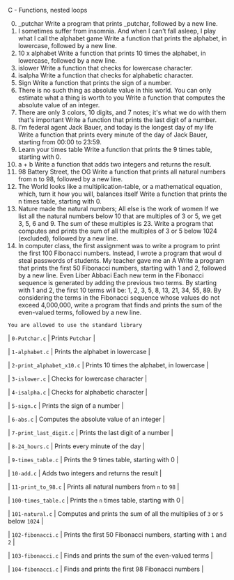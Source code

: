 C - Functions, nested loops

0. _putchar
 Write a program that prints _putchar, followed by a new line.
 1. I sometimes suffer from insomnia. And when I can't fall asleep, I play what I call the alphabet game
 Write a function that prints the alphabet, in lowercase, followed by a new line.
 2. 10 x alphabet
  Write a function that prints 10 times the alphabet, in lowercase, followed by a new line.
 3. islower
 Write a function that checks for lowercase character.
 4. isalpha
 Write a function that checks for alphabetic character.
 5. Sign
  Write a function that prints the sign of a number.
 6. There is no such thing as absolute value in this world. You can only estimate what a thing is worth to you
  Write a function that computes the absolute value of an integer.
 7. There are only 3 colors, 10 digits, and 7 notes; it's what we do with them that's important
 Write a function that prints the last digit of a number.
 8. I'm federal agent Jack Bauer, and today is the longest day of my life
 Write a function that prints every minute of the day of Jack Bauer, starting from 00:00 to 23:59.
 9. Learn your times table
 Write a function that prints the 9 times table, starting with 0.
 10. a + b
 Write a function that adds two integers and returns the result.
 11. 98 Battery Street, the OG
 Write a function that prints all natural numbers from n to 98, followed by a new line.
 12. The World looks like a multiplication-table, or a mathematical equation, which, turn it how you will, balances itself
 Write a function that prints the n times table, starting with 0.
 13. Nature made the natural numbers; All else is the work of women
 If we list all the natural numbers below 10 that are multiples of 3 or 5, we get 3, 5, 6 and 9. The sum of these multiples is 23.
 Write a program     that computes and prints the sum of all the multiples of 3 or 5 below 1024 (excluded), followed by a new line.
 14. In computer class, the first assignment was to write a program to print the first 100 Fibonacci numbers.
 Instead, I wrote a program that woul    d steal passwords of students. My teacher gave me an A
 Write a program that prints the first 50 Fibonacci numbers, starting with 1 and 2, followed by a new line.
 Even Liber Abbaci 
Each new term in the Fibonacci sequence is generated by adding the previous two terms. By starting with 1 and 2, the first 10 terms will be: 1, 2, 3, 5, 8, 13, 21, 34, 55, 89. By considering the terms in the Fibonacci sequence whose values do not exceed 4,000,000, write a program that finds and prints the sum of the even-valued terms, followed by a new line.

    You are allowed to use the standard library
| `0-Putchar.c` | Prints `Putchar` |
		
| `1-alphabet.c` | Prints the alphabet in lowercase |
		
| `2-print_alphabet_x10.c` | Prints 10 times the alphabet, in lowercase |
		
| `3-islower.c` | Checks for lowercase character |
		
| `4-isalpha.c` | Checks for alphabetic character |
		
| `5-sign.c` | Prints the sign of a number |
		
| `6-abs.c` | Computes the absolute value of an integer |
		
| `7-print_last_digit.c` | Prints the last digit of a number |
		
| `8-24_hours.c` | Prints every minute of the day |
		
| `9-times_table.c` | Prints the 9 times table, starting with 0 |
		
| `10-add.c` | Adds two integers and returns the result |
		
| `11-print_to_98.c` | Prints all natural numbers from `n` to `98` |
		
| `100-times_table.c` | Prints the `n` times table, starting with 0 |
		
| `101-natural.c` | Computes and prints the sum of all the multiplies of `3` or `5` below `1024` |
		
| `102-fibonacci.c` | Prints the first 50 Fibonacci numbers, starting with `1` and `2` |
		
| `103-fibonacci.c` | Finds and prints the sum of the even-valued terms |
		
| `104-fibonacci.c` | Finds and prints the first 98 Fibonacci numbers |


